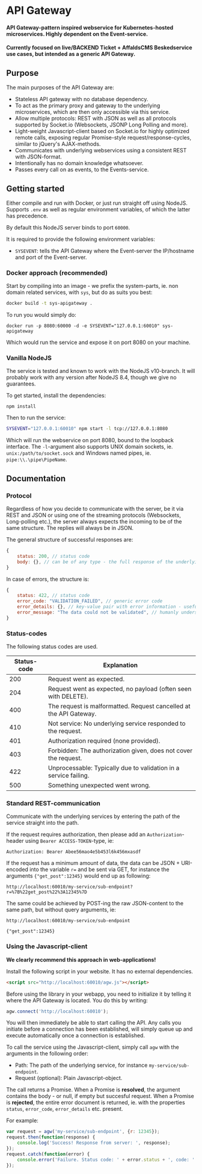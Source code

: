 # API Gateway

#### API Gateway-pattern inspired webservice for Kubernetes-hosted microservices. Highly dependent on the Event-service.

#### Currently focused on live/BACKEND Ticket + AffaldsCMS Beskedservice use cases, but intended as a generic API Gateway.

## Purpose

The main purposes of the API Gateway are:

- Stateless API gateway with no database dependency.
- To act as the primary proxy and gateway to the underlying microservices, which are then only accessible via this service.
- Allow multiple protocols: REST with JSON as well as all protocols supported by Socket.io (Websockets, JSONP Long Polling and more).
- Light-weight Javascript-client based on Socket.io for highly optimized remote calls, exposing regular Promise-style request/response-cycles, similar to jQuery's AJAX-methods.
- Communicates with underlying webservices using a consistent REST with JSON-format.
- Intentionally has no domain knowledge whatsoever.
- Passes every call on as events, to the Events-service.

## Getting started

Either compile and run with Docker, or just run straight off using NodeJS. Supports `.env` as well as regular environment variables, of which the latter has precedence.

By default this NodeJS server binds to port `60000`.

It is required to provide the following environment variables:

-  `SYSEVENT`: tells the API Gateway where the Event-server the IP/hostname and port of the Event-server.

### Docker approach (recommended)

Start by compiling into an image - we prefix the system-parts, ie. non domain related services, with `sys`, but do as suits you best:

```bash
docker build -t sys-apigateway .
```

To run you would simply do:

```shell
docker run -p 8080:60000 -d -e SYSEVENT="127.0.0.1:60010" sys-apigateway
```

Which would run the service and expose it on port 8080 on your machine.

### Vanilla NodeJS

The service is tested and known to work with the NodeJS v10-branch. It will probably work with any version after NodeJS 8.4, though we give no guarantees.

To get started, install the dependencies:

```shell
npm install
```

Then to run the service:

```bash
SYSEVENT="127.0.0.1:60010" npm start -l tcp://127.0.0.1:8080
```

Which will run the webservice on port 8080, bound to the loopback interface. The `-l`-argument also supports UNIX domain sockets, ie. `unix:/path/to/socket.sock` and Windows named pipes, ie. `pipe:\\.\pipe\PipeName`.

## Documentation

### Protocol

Regardless of how you decide to communicate with the server, be it via REST and JSON or using one of the streaming protocols (Websockets, Long-polling etc.), the server always expects the incoming to be of the same structure. The replies will always be in JSON.

The general structure of successful responses are:

```javascript
{
    status: 200, // status code
    body: {}, // can be of any type - the full response of the underlying service. if null, then body is ommited and status 204 is used instead
}
```

In case of errors, the structure is:

```javascript
{
    status: 422, // status code
    error_code: "VALIDATION_FAILED", // generic error code
    error_details: {}, // key-value pair with error information - useful for generating i18ed messages
    error_message: "The data could not be validated", // humanly understandable error message in english. Mostly intended for debugging purposes.
}
```

### Status-codes

The following status codes are used.

| Status-code | Explanation                                                  |
| ----------- | ------------------------------------------------------------ |
| 200         | Request went as expected.                                    |
| 204         | Request went as expected, no payload (often seen with DELETE). |
| 400         | The request is malformatted. Request cancelled at the API Gateway. |
| 410         | Not service: No underlying service responded to the request. |
| 401         | Authorization required (none provided).                      |
| 403         | Forbidden: The authorization given, does not cover the request. |
| 422         | Unprocessable: Typically due to validation in a service failing. |
| 500         | Something unexpected went wrong.                             |

### Standard REST-communication

Communicate with the underlying services by entering the path of the service straight into the path.

If the request requires authorization, then please add an `Authorization`-header using `Bearer ACCESS-TOKEN`-type, ie:

```http
Authorization: Bearer Abee56mao4e5b453l6k456mxasdf
```

If the request has a minimum amount of data, the data can be JSON + URI-encoded into the variable `r=` and be sent via GET, for instance the arguments `{"get_post":12345}` would end up as following:

`http://localhost:60010/my-service/sub-endpoint?r=%7B%22get_post%22%3A12345%7D`

The same could be achieved by POST-ing the raw JSON-content to the same path, but without query arguments, ie:

```http
http://localhost:60010/my-service/sub-endpoint

{"get_post":12345}
```

### Using the Javascript-client

**We clearly recommend this approach in web-applications!**

Install the following script in your website. It has no external dependencies.

```html
<script src="http://localhost:60010/agw.js"></script>
```

Before using the library in your webapp, you need to initialize it by telling it where the API Gateway is located. You do this by writing:

```javascript
agw.connect('http://localhost:60010');
```

You will then immediately be able to start calling the API. Any calls you initiate before a connection has been established, will simply queue up and execute automatically once a connection is established.

To call the service using the Javascript-client, simply call `agw` with the arguments in the following order:

- Path: The path of the underlying service, for instance `my-service/sub-endpoint`.
- Request (optional): Plain Javascript-object.

The call returns a Promise. When a Promise is **resolved**, the argument contains the body - or null, if empty but succesful request. When a Promise is **rejected**, the entire error document is returned, ie. with the properties `status`, `error_code`, `error_details` etc. present.

For example:

```javascript
var request = agw('my-service/sub-endpoint', {r: 12345});
request.then(function(response) {
    console.log('Success! Response from server: ', response);
});
request.catch(function(error) {
    console.error('Failure. Status code: ' + error.status + ', code: ' + error.error_code)
});
```

